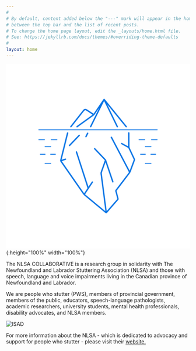 ```yaml
---
#
# By default, content added below the "---" mark will appear in the home page
# between the top bar and the list of recent posts.
# To change the home page layout, edit the _layouts/home.html file.
# See: https://jekyllrb.com/docs/themes/#overriding-theme-defaults
#
layout: home
---
```

![image of iceberg](./assets/images/noun_Iceberg_2258187_white.png){:height="100%" width="100%"}

The NLSA COLLABORATIVE is a research group in solidarity with The Newfoundland and Labrador Stuttering Association (NLSA) and those with speech, language and voice impairments living in the Canadian province of Newfoundland and Labrador.

We are people who stutter (PWS), members of provincial government, members of the public, educators, speech-language pathologists, academic researchers, university students, mental health professionals, disability advocates, and NLSA members.

![ISAD](https://isad.isastutter.org/wp-content/uploads/2021/05/820x312pixels.jpg)

For more information about the NLSA - which is dedicated to advocacy and support for people who stutter - please visit their [website.](https://nlstuttering.ca)

